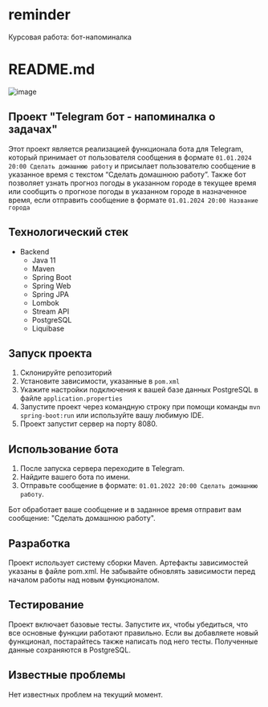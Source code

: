 # reminder
Курсовая работа: бот-напоминалка
# README.md

![image](https://github.com/YuriPetukhov/reminder/assets/128038157/e0eb6331-74ab-4b22-9098-c7636805004c)


## Проект "Telegram бот - напоминалка о задачах"

Этот проект является реализацией функционала бота для Telegram, который принимает от пользователя сообщения в формате `01.01.2024 20:00 Сделать домашнюю работу` и присылает пользователю сообщение в указанное время с текстом “Сделать домашнюю работу”.
Также бот позволяет узнать прогноз погоды в указанном городе в текущее время или сообщить о прогнозе погоды в указанном городе в назначенное время, если отправить сообщение в формате `01.01.2024 20:00 Название города`

## Технологический стек

- Backend
  - Java 11
  - Maven
  - Spring Boot
  - Spring Web
  - Spring JPA
  - Lombok
  - Stream API
  - PostgreSQL
  - Liquibase


## Запуск проекта

1. Склонируйте репозиторий
2. Установите зависимости, указанные в `pom.xml`
3. Укажите настройки подключения к вашей базе данных PostgreSQL в файле `application.properties`
4. Запустите проект через командную строку при помощи команды `mvn spring-boot:run` или используйте вашу любимую IDE.
5. Проект запустит сервер на порту 8080. 

## Использование бота

1. После запуска сервера переходите в Telegram.
2. Найдите вашего бота по имени.
3. Отправьте сообщение в формате: `01.01.2022 20:00 Сделать домашнюю работу`.

Бот обработает ваше сообщение и в заданное время отправит вам сообщение: "Сделать домашнюю работу".

## Разработка

Проект использует систему сборки Maven. Артефакты зависимостей указаны в файле pom.xml. Не забывайте обновлять зависимости перед началом работы над новым функционалом.

## Тестирование

Проект включает базовые тесты. Запустите их, чтобы убедиться, что все основные функции работают правильно. Если вы добавляете новый функционал, постарайтесь также написать под него тесты. Полученные данные сохраняются в PostgreSQL.

## Известные проблемы

Нет известных проблем на текущий момент.



